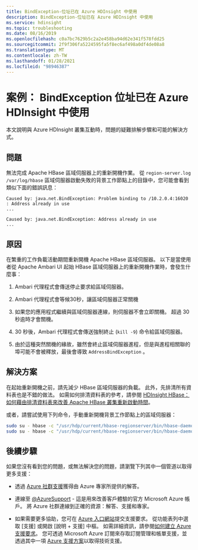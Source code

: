 ```yaml
---
title: BindException-位址已在 Azure HDInsight 中使用
description: BindException-位址已在 Azure HDInsight 中使用
ms.service: hdinsight
ms.topic: troubleshooting
ms.date: 08/16/2019
ms.openlocfilehash: c0a7bc7629b5c2a2e458ba94d62e341f578fdd25
ms.sourcegitcommit: 2f9f306fa5224595fa5f8ec6af498a0df4de08a8
ms.translationtype: MT
ms.contentlocale: zh-TW
ms.lasthandoff: 01/28/2021
ms.locfileid: "98946387"
---
```

# <a name="scenario-bindexception---address-already-in-use-in-azure-hdinsight"></a>案例： BindException 位址已在 Azure HDInsight 中使用

本文說明與 Azure HDInsight 叢集互動時，問題的疑難排解步驟和可能的解決方式。

## <a name="issue"></a>問題

無法完成 Apache HBase 區域伺服器上的重新開機作業。 從 `region-server.log` `/var/log/hbase` 區域伺服器啟動失敗的背景工作節點上的目錄中，您可能會看到類似下面的錯誤訊息：

```
Caused by: java.net.BindException: Problem binding to /10.2.0.4:16020 : Address already in use
...

Caused by: java.net.BindException: Address already in use
...
```

## <a name="cause"></a>原因

在繁重的工作負載活動期間重新開機 Apache HBase 區域伺服器。 以下是當使用者從 Apache Ambari UI 起始 HBase 區域伺服器上的重新開機作業時，會發生什麼事：

1. Ambari 代理程式會傳送停止要求給區域伺服器。

1. Ambari 代理程式會等候30秒，讓區域伺服器正常關機

1. 如果您的應用程式繼續與區域伺服器連線，則伺服器不會立即關機。 超過 30 秒逾時才會關機。

1. 30 秒後，Ambari 代理程式會傳送強制終止 (`kill -9`) 命令給區域伺服器。

1. 由於這種突然關機的緣故，雖然會終止區域伺服器進程，但是與進程相關聯的埠可能不會被釋放，最後會導致 `AddressBindException` 。

## <a name="resolution"></a>解決方案

在起始重新開機之前，請先減少 HBase 區域伺服器的負載。 此外，先排清所有資料表也是不錯的做法。 如需如何排清資料表的參考，請參閱 [HDInsight HBase：如何藉由排清資料表來改善 Apache HBase 叢集重新啟動時間](https://web.archive.org/web/20190112153155/https://blogs.msdn.microsoft.com/azuredatalake/2016/09/19/hdinsight-hbase-how-to-improve-hbase-cluster-restart-time-by-flushing-tables/)。

或者，請嘗試使用下列命令，手動重新開機背景工作節點上的區域伺服器：

```bash
sudo su - hbase -c "/usr/hdp/current/hbase-regionserver/bin/hbase-daemon.sh stop regionserver"
sudo su - hbase -c "/usr/hdp/current/hbase-regionserver/bin/hbase-daemon.sh start regionserver"
```

## <a name="next-steps"></a>後續步驟

如果您沒有看到您的問題，或無法解決您的問題，請瀏覽下列其中一個管道以取得更多支援：

* 透過 [Azure 社群支援](https://azure.microsoft.com/support/community/)獲得由 Azure 專家所提供的解答。

* 連線至 [@AzureSupport](https://twitter.com/azuresupport) - 這是用來改善客戶體驗的官方 Microsoft Azure 帳戶。 將 Azure 社群連線到正確的資源：解答、支援和專家。

* 如果需要更多協助，您可在 [Azure 入口網站](https://portal.azure.com/?#blade/Microsoft_Azure_Support/HelpAndSupportBlade/)提交支援要求。 從功能表列中選取 [支援] 或開啟 [說明 + 支援] 中樞。 如需詳細資訊，請參閱[如何建立 Azure 支援要求](../../azure-portal/supportability/how-to-create-azure-support-request.md)。 您可透過 Microsoft Azure 訂閱來存取訂閱管理和帳單支援，並透過其中一項 [Azure 支援方案](https://azure.microsoft.com/support/plans/)以取得技術支援。